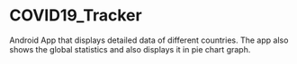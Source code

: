 # COVID19_Tracker
Android App that displays detailed data of different countries. The app also shows the global statistics and also displays it in pie chart graph. 
